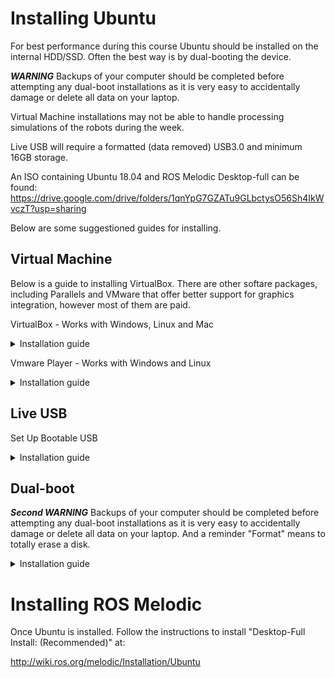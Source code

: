 # Installing Ubuntu

For best performance during this course Ubuntu should be installed on the internal HDD/SSD. Often the best way is by dual-booting the device. 

***WARNING*** Backups of your computer should be completed before attempting any dual-boot installations as it is very easy to accidentally damage or delete all data on your laptop. 

Virtual Machine installations may not be able to handle processing simulations of the robots during the week.

Live USB will require a formatted (data removed) USB3.0 and minimum 16GB storage. 

An ISO containing Ubuntu 18.04 and ROS Melodic Desktop-full can be found:
https://drive.google.com/drive/folders/1qnYpG7GZATu9GLbctysO56Sh4IkWvczT?usp=sharing

Below are some suggestioned guides for installing.

## Virtual Machine

Below is a guide to installing VirtualBox. There are other softare packages, including Parallels and VMware that offer better support for graphics integration, however most of them are paid.

VirtualBox - Works with Windows, Linux and Mac
<details><summary>Installation guide</summary>
  
  Further details check:  https://www.virtualbox.org/manual/UserManual.html#gui-createvm

1. Download and install the VirtualBox 6.1.2 for your relevant platform from https://www.virtualbox.org/wiki/Downloads
2. Install the extension to enable USB and other functionalities from https://download.virtualbox.org/virtualbox/6.1.2/Oracle_VM_VirtualBox_Extension_Pack-6.1.2.vbox-extpack
3. In step 2, it will open up VirtualBox and ask permission to continue the installation. And continue to do so.
4. In VirtualBox, create a new VM for Ubuntu.
5. Choose the guest OS architecture: (Eg: 64bit, Ubuntu)
6. Next, select the amount of RAM (1/2 of what you have now). (If RAM is 4GB physically, I would suggest installing Ubuntu natively). 
7. Next, specify a virtual hard drive with a dynamically allocated one with at least 20GB.
8. Now, run your VM.
9. On the first run, select the downloaded custom ubuntu ISO via First Start Wizard.
10. This will present you with the wizard to try or install Ubuntu in your VM. Select what you prefer.
11. Continue as you would normally install Ubuntu and let it use the entire virtual disk to install Ubuntu.
12. Once, completed reboot to unmount the ISO from VM and start learning ROS.
</details>


Vmware Player - Works with Windows and Linux
<details><summary>Installation guide</summary>
  
  1. Download from  https://www.vmware.com/au/products/workstation-player.html
  For Linux
  2. Follow: https://www.linuxlookup.com/howto/install_vmware_workstation_or_vmware_player_bundle_file
  For both you do not need to need to enter a license, just select free education version.
 
</details>


## Live USB

Set Up Bootable USB
<details><summary>Installation guide</summary>
1.    Download the Bionic ISO image with Melodic desktop full installed here -> https://drive.google.com/drive/folders/1qnYpG7GZATu9GLbctysO56Sh4IkWvczT?usp=sharing
  
2.    Plug USB 3.0 into your device

3.    Create the bootable disk
      Windows - Utility program DiskPart
      Ubuntu – Startup Disk Creator
      Mac – Disk Creator
        
4.    Plug USB into device you wish to live boot

5.    Follow these instructions to live boot -> https://www.acronis.com/en-au/articles/usb-boot/


</details>

## Dual-boot

***Second WARNING*** 
Backups of your computer should be completed before attempting any dual-boot installations as it is very easy to accidentally damage or delete all data on your laptop. And a reminder "Format" means to totally erase a disk.

<details><summary>Installation guide</summary>
  Installation will vary depending on your intended device.
  It is recommended to research thoroughly before attempting a dualboot setup.
</details>

# Installing ROS Melodic

Once Ubuntu is installed.
Follow the instructions to install "Desktop-Full Install: (Recommended)" at:

http://wiki.ros.org/melodic/Installation/Ubuntu


